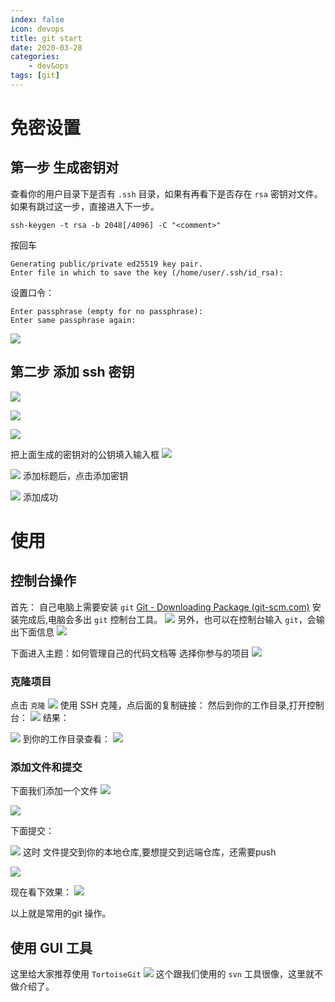```yaml
---
index: false
icon: devops
title: git start
date: 2020-03-28
categories: 
    - dev&ops
tags: [git]
---
```


# 免密设置

## 第一步 生成密钥对
查看你的用户目录下是否有 `.ssh` 目录，如果有再看下是否存在 `rsa` 密钥对文件。
如果有跳过这一步，直接进入下一步。

```shell
ssh-keygen -t rsa -b 2048[/4096] -C "<comment>"

```
按回车
```
Generating public/private ed25519 key pair.
Enter file in which to save the key (/home/user/.ssh/id_rsa):
```
设置口令：
```
Enter passphrase (empty for no passphrase):
Enter same passphrase again:
```
 ![](https://cdn.jsdelivr.net/gh/vinloong/imgchr@latest/notes/img/202201191103642.png)

## 第二步 添加 ssh 密钥

 ![](https://cdn.jsdelivr.net/gh/vinloong/imgchr@latest/notes/img/202201191103883.png)

 ![](https://cdn.jsdelivr.net/gh/vinloong/imgchr@latest/notes/img/202201191103491.png)

 ![](https://cdn.jsdelivr.net/gh/vinloong/imgchr@latest/notes/img/202201191104476.png)

把上面生成的密钥对的公钥填入输入框
 ![](https://cdn.jsdelivr.net/gh/vinloong/imgchr@latest/notes/img/202201191104687.png)

 ![](https://cdn.jsdelivr.net/gh/vinloong/imgchr@latest/notes/img/202201191104190.png)
添加标题后，点击添加密钥

 ![](https://cdn.jsdelivr.net/gh/vinloong/imgchr@latest/notes/img/202201191105424.png)
添加成功


# 使用
## 控制台操作

首先： 自己电脑上需要安装 `git`
[Git - Downloading Package (git-scm.com)](https://git-scm.com/download/win)
安装完成后,电脑会多出 `git` 控制台工具。
 ![](https://cdn.jsdelivr.net/gh/vinloong/imgchr@latest/notes/img/202201191105447.png)
另外，也可以在控制台输入 `git`，会输出下面信息
 ![](https://cdn.jsdelivr.net/gh/vinloong/imgchr@latest/notes/img/202201191105200.png)

下面进入主题：如何管理自己的代码文档等
选择你参与的项目
 ![](https://cdn.jsdelivr.net/gh/vinloong/imgchr@latest/notes/img/202201191105042.png)

### 克隆项目
点击 `克隆`
 ![](https://cdn.jsdelivr.net/gh/vinloong/imgchr@latest/notes/img/202201191106580.png)
使用 SSH 克隆，点后面的复制链接：
然后到你的工作目录,打开控制台：
 ![](https://cdn.jsdelivr.net/gh/vinloong/imgchr@latest/notes/img/202201191106644.png)
结果：

 ![](https://cdn.jsdelivr.net/gh/vinloong/imgchr@latest/notes/img/202201191110364.png)
到你的工作目录查看：
 ![](https://cdn.jsdelivr.net/gh/vinloong/imgchr@latest/notes/img/202201191110427.png)

### 添加文件和提交
下面我们添加一个文件
 ![](https://cdn.jsdelivr.net/gh/vinloong/imgchr@latest/notes/img/202201191110955.png)

 ![](https://cdn.jsdelivr.net/gh/vinloong/imgchr@latest/notes/img/202201191110651.png)

下面提交：

 ![](https://cdn.jsdelivr.net/gh/vinloong/imgchr@latest/notes/img/202201191111236.png)
这时 文件提交到你的本地仓库,要想提交到远端仓库，还需要push

 ![](https://cdn.jsdelivr.net/gh/vinloong/imgchr@latest/notes/img/202201191111331.png)

现在看下效果：
 ![](https://cdn.jsdelivr.net/gh/vinloong/imgchr@latest/notes/img/202201191111139.png)


以上就是常用的git 操作。




## 使用 GUI 工具
这里给大家推荐使用 `TortoiseGit`
 ![](https://cdn.jsdelivr.net/gh/vinloong/imgchr@latest/notes/img/202201191111961.png)
这个跟我们使用的 `svn` 工具很像，这里就不做介绍了。
